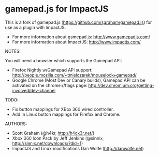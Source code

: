 gamepad.js for ImpactJS
======

This is a fork of gamepad.js (https://github.com/sgraham/gamepad.js) for use as a plugin with ImpactJS.

 * For more information about gamepad.js: http://www.gamepadjs.com/
 * For more information about ImpactJS: http://www.impactjs.com/

NOTES:

You will need a browser which supports the Gamepad API:

 * Firefox Nightly w/Gamepad API support: http://people.mozilla.com/~tmielczarek/mouselock+gamepad/
 * Google Chrome (Most Dev or Canary builds), Gamepad API can be activated on the chrome://flags page: http://dev.chromium.org/getting-involved/dev-channel

TODO:

* Fix button mappings for XBox 360 wired controller.
* Add in Linux button mappings for Firefox and Chrome.

AUTHORS:

 * Scott Graham (@h4kr, http://h4ck3r.net/)
 * Xbox 360 Icon Pack by Jeff Jenkins (@sinnix, http://sinnix.net/downloads/?did=1)
 * ImpactJS and Linux modifications Dan Wolfe (http://danwolfe.net)

